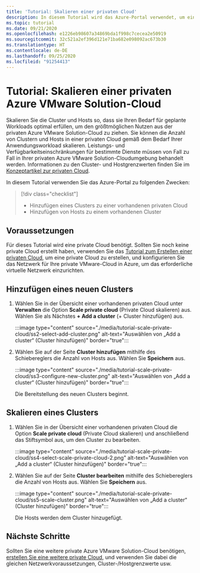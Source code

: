 ```yaml
---
title: 'Tutorial: Skalieren einer privaten Cloud'
description: In diesem Tutorial wird das Azure-Portal verwendet, um eine private Azure VMware Solution-Cloud zu skalieren.
ms.topic: tutorial
ms.date: 09/21/2020
ms.openlocfilehash: e1226eb98607a34869bda1f998c7cecea2e50919
ms.sourcegitcommit: 32c521a2ef396d121e71ba682e098092ac673b30
ms.translationtype: HT
ms.contentlocale: de-DE
ms.lasthandoff: 09/25/2020
ms.locfileid: "91254413"
---
```

# <a name="tutorial-scale-an-azure-vmware-solution-private-cloud"></a>Tutorial: Skalieren einer privaten Azure VMware Solution-Cloud

Skalieren Sie die Cluster und Hosts so, dass sie Ihren Bedarf für geplante Workloads optimal erfüllen, um den größtmöglichen Nutzen aus der privaten Azure VMware Solution-Cloud zu ziehen. Sie können die Anzahl von Clustern und Hosts in einer privaten Cloud gemäß dem Bedarf Ihrer Anwendungsworkload skalieren. Leistungs- und Verfügbarkeitseinschränkungen für bestimmte Dienste müssen von Fall zu Fall in Ihrer privaten Azure VMware Solution-Cloudumgebung behandelt werden. Informationen zu den Cluster- und Hostgrenzwerten finden Sie im [Konzeptartikel zur privaten Cloud](concepts-private-clouds-clusters.md).

In diesem Tutorial verwenden Sie das Azure-Portal zu folgenden Zwecken:

> [!div class="checklist"]
> * Hinzufügen eines Clusters zu einer vorhandenen privaten Cloud
> * Hinzufügen von Hosts zu einem vorhandenen Cluster

## <a name="prerequisites"></a>Voraussetzungen

Für dieses Tutorial wird eine private Cloud benötigt. Sollten Sie noch keine private Cloud erstellt haben, verwenden Sie das [Tutorial zum Erstellen einer privaten Cloud](tutorial-create-private-cloud.md), um eine private Cloud zu erstellen, und konfigurieren Sie das Netzwerk für Ihre private VMware-Cloud in Azure, um das erforderliche virtuelle Netzwerk einzurichten.

## <a name="add-a-new-cluster"></a>Hinzufügen eines neuen Clusters

1. Wählen Sie in der Übersicht einer vorhandenen privaten Cloud unter **Verwalten** die Option **Scale private cloud** (Private Cloud skalieren) aus. Wählen Sie als Nächstes **+ Add a cluster** (+ Cluster hinzufügen) aus.

   :::image type="content" source="./media/tutorial-scale-private-cloud/ss2-select-add-cluster.png" alt-text="Auswählen von „Add a cluster“ (Cluster hinzufügen)" border="true":::

1. Wählen Sie auf der Seite **Cluster hinzufügen** mithilfe des Schiebereglers die Anzahl von Hosts aus. Wählen Sie **Speichern** aus.

   :::image type="content" source="./media/tutorial-scale-private-cloud/ss3-configure-new-cluster.png" alt-text="Auswählen von „Add a cluster“ (Cluster hinzufügen)" border="true":::

   Die Bereitstellung des neuen Clusters beginnt.

## <a name="scale-a-cluster"></a>Skalieren eines Clusters 

1. Wählen Sie in der Übersicht einer vorhandenen privaten Cloud die Option **Scale private cloud** (Private Cloud skalieren) und anschließend das Stiftsymbol aus, um den Cluster zu bearbeiten.

   :::image type="content" source="./media/tutorial-scale-private-cloud/ss4-select-scale-private-cloud-2.png" alt-text="Auswählen von „Add a cluster“ (Cluster hinzufügen)" border="true":::

1. Wählen Sie auf der Seite **Cluster bearbeiten** mithilfe des Schiebereglers die Anzahl von Hosts aus. Wählen Sie **Speichern** aus.

   :::image type="content" source="./media/tutorial-scale-private-cloud/ss5-scale-cluster.png" alt-text="Auswählen von „Add a cluster“ (Cluster hinzufügen)" border="true":::

   Die Hosts werden dem Cluster hinzugefügt.

## <a name="next-steps"></a>Nächste Schritte

Sollten Sie eine weitere private Azure VMware Solution-Cloud benötigen, [erstellen Sie eine weitere private Cloud](tutorial-create-private-cloud.md), und verwenden Sie dabei die gleichen Netzwerkvoraussetzungen, Cluster-/Hostgrenzwerte usw.

<!-- LINKS - external-->

<!-- LINKS - internal -->
